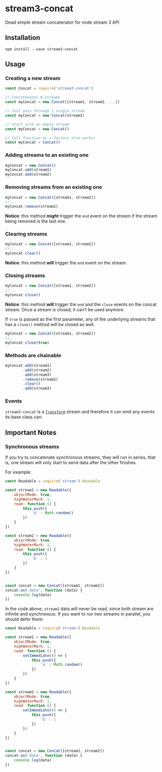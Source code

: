 # stream3-concat
Dead simple stream concatenator for node stream 3 API

## Installation

```shellscript
npm install --save stream3-concat
```

## Usage

### Creating a new stream


```javascript
const Concat = require('stream3-concat')

// Concatenates N streams
const myConcat = new Concat([stream1, stream2, ...])

// Just pass through 1 single stream
const myConcat = new Concat(stream1)

// Start with an empty stream
const myConcat = new Concat()

// Call function as a factory also works!
const myConcat = Concat()
```

### Adding streams to an existing one


```javascript
myConcat = new Concat()
myConcat.add(stream1)
myConcat.add(stream2)
```

### Removing streams from an existing one


```javascript
myConcat = new Concat([stream1, stream2])
//...
myConcat.remove(stream1)
```

**Notice**: this method **might** trigger the `end` event on the stream if the stream being removed is the last one.

### Clearing streams


```javascript
myConcat = new Concat([stream1, stream2])
//...
myConcat.clear()
```

**Notice**: this method **will** trigger the `end` event on the stream.

### Closing streams


```javascript
myConcat = new Concat([stream1, stream2])
//...
myConcat.close()
```

**Notice**: this method **will** trigger the `end` and the `close` events on the concat stream. Once a stream is closed, it can't be used anymore. 

If `true` is passed as the first parameter, any of the underlying streams that has a `close()` method will be closed as well.

```javascript
myConcat = new Concat([stream1, stream2])
//...
myConcat.close(true)
```

### Methods are chainable
```javascript
myConcat.add(stream1)
        .add(stream2)
        .add(stream3)
        .remove(stream2)
        .clear()
        .add(stream3)
```

### Events

`stream3-concat` is a [`Transform`](https://nodejs.org/api/stream.html#stream_class_stream_transform) stream and therefore it can emit any events its base class can.

## Important Notes

### Synchronous streams

If you try to concatenate synchronous streams, they will run in series, that is, one stream will only start to send data after the other finishes.

For example: 

```javascript
const Readable = require('stream').Readable

const stream1 = new Readable({
    objectMode: true,
    highWaterMark: 1,
    read: function () {
        this.push({
            'a' : Math.random()
        })
    }
})

const stream2 = new Readable({
    objectMode: true,
    highWaterMark: 1,
    read: function () {
        this.push({
            'b' : 1
        })
    }
})


const concat = new Concat([stream1, stream2])
concat.on('data', function (data) {
    console.log(data)
})
```

In the code above, `stream2` data will never be read, since both stream are infinite and synchronous. If you want to run two streams in parallel, you should defer them:

```javascript
const Readable = require('stream').Readable

const stream1 = new Readable({
    objectMode: true,
    highWaterMark: 1,
    read: function () {
        setImmediate(() => {
            this.push({
                'a' : Math.random()
            })
        })
    }
})

const stream2 = new Readable({
    objectMode: true,
    highWaterMark: 1,
    read: function () {
        setImmediate(() => {
            this.push({
                'b' : 1
            })
        })
    }
})


const concat = new Concat([stream1, stream2])
concat.on('data', function (data) {
    console.log(data)
})
```
